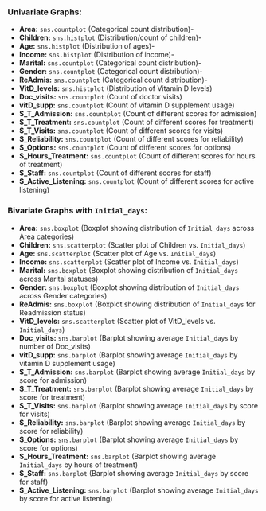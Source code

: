 ### Univariate Graphs:

- **Area:** `sns.countplot` (Categorical count distribution)-
- **Children:** `sns.histplot` (Distribution/count of children)-
- **Age:** `sns.histplot` (Distribution of ages)-
- **Income:** `sns.histplot` (Distribution of income)-
- **Marital:** `sns.countplot` (Categorical count distribution)-
- **Gender:** `sns.countplot` (Categorical count distribution)-
- **ReAdmis:** `sns.countplot` (Categorical count distribution)-
- **VitD_levels:** `sns.histplot` (Distribution of Vitamin D levels)
- **Doc_visits:** `sns.countplot` (Count of doctor visits)
- **vitD_supp:** `sns.countplot` (Count of vitamin D supplement usage)
- **S_T_Admission:** `sns.countplot` (Count of different scores for admission)
- **S_T_Treatment:** `sns.countplot` (Count of different scores for treatment)
- **S_T_Visits:** `sns.countplot` (Count of different scores for visits)
- **S_Reliability:** `sns.countplot` (Count of different scores for reliability)
- **S_Options:** `sns.countplot` (Count of different scores for options)
- **S_Hours_Treatment:** `sns.countplot` (Count of different scores for hours of treatment)
- **S_Staff:** `sns.countplot` (Count of different scores for staff)
- **S_Active_Listening:** `sns.countplot` (Count of different scores for active listening)

### Bivariate Graphs with `Initial_days`:

- **Area:** `sns.boxplot` (Boxplot showing distribution of `Initial_days` across Area categories)
- **Children:** `sns.scatterplot` (Scatter plot of Children vs. `Initial_days`)
- **Age:** `sns.scatterplot` (Scatter plot of Age vs. `Initial_days`)
- **Income:** `sns.scatterplot` (Scatter plot of Income vs. `Initial_days`)
- **Marital:** `sns.boxplot` (Boxplot showing distribution of `Initial_days` across Marital statuses)
- **Gender:** `sns.boxplot` (Boxplot showing distribution of `Initial_days` across Gender categories)
- **ReAdmis:** `sns.boxplot` (Boxplot showing distribution of `Initial_days` for Readmission status)
- **VitD_levels:** `sns.scatterplot` (Scatter plot of VitD_levels vs. `Initial_days`)
- **Doc_visits:** `sns.barplot` (Barplot showing average `Initial_days` by number of Doc_visits)
- **vitD_supp:** `sns.barplot` (Barplot showing average `Initial_days` by vitamin D supplement usage)
- **S_T_Admission:** `sns.barplot` (Barplot showing average `Initial_days` by score for admission)
- **S_T_Treatment:** `sns.barplot` (Barplot showing average `Initial_days` by score for treatment)
- **S_T_Visits:** `sns.barplot` (Barplot showing average `Initial_days` by score for visits)
- **S_Reliability:** `sns.barplot` (Barplot showing average `Initial_days` by score for reliability)
- **S_Options:** `sns.barplot` (Barplot showing average `Initial_days` by score for options)
- **S_Hours_Treatment:** `sns.barplot` (Barplot showing average `Initial_days` by hours of treatment)
- **S_Staff:** `sns.barplot` (Barplot showing average `Initial_days` by score for staff)
- **S_Active_Listening:** `sns.barplot` (Barplot showing average `Initial_days` by score for active listening)